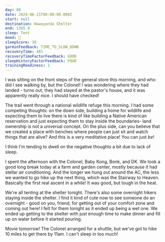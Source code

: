 ```yaml
---
day: 80
date: 2024-06-21T00:00:00.000Z
start: null
destination: Wawayanda Shelter
end: 1365.9
sleep: Tent
mood: 🙂
sleepScore: 30
garminFeedback: TIME_TO_SLOW_DOWN
recoveryTime: 481
recoveryTimeFactorFeedback: GOOD
sleepHistoryFactorFeedback: POOR
trainingReadiness: 1
---
```

I was sitting on the front steps of the general store this morning, and who did I see walking by, but the Colonel! I was wondering where they had landed - turns out, they had stayed at the pastor's house, and it was apparently really nice. I should have checked!

The trail went through a national wildlife refuge this morning. I had some competing thoughts: on the down side, building a home for wildlife and expecting them to live there is kind of like building a Native American reservation and just expecting them to stay inside the boundaries- land ownership is not a universal concept. On the plus side, can you believe that we created a place with benches where people can just sit and watch things that are alive? And this is a very meditative place! You can just *be*!

I think I'm tending to dwell on the negative thoughts a bit due to lack of sleep.

I spent the afternoon with the Colonel, Baby Kong, Bonk, and DK. We took a good long break today at a farm and garden center, mostly because it had stellar air conditioning. And the longer we hung out around the AC, the less we wanted to go hike up the next thing, which was the Stairway to Heaven. Basically the first real ascent in a while! It was good, but tough in the heat.

We're all tenting at the shelter tonight. There's also some overnight hikers staying inside the shelter. I find it kind of cute now to see someone do an overnight - good on you, friend, for getting out of your comfort zone and coming out here! I felt for them tonight as it ended up being a wet one. We ended up getting to the shelter with just enough time to make dinner and fill up on water before it started pouring.

Movie tomorrow! The Colonel arranged for a shuttle, but we've got to hike 10 miles to get there by 11am. I can't sleep in too much!
